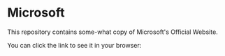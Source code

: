 # Microsoft

This repository contains some-what copy of Microsoft's  Official Website.

You can click the link to see it in your browser:
